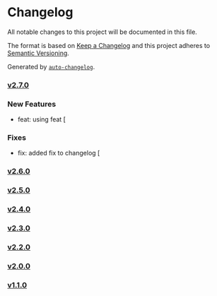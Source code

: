# Changelog

All notable changes to this project will be documented in this file.

The format is based on [Keep a Changelog](http://keepachangelog.com/en/1.0.0/)
and this project adheres to [Semantic Versioning](http://semver.org/spec/v2.0.0.html).

Generated by [`auto-changelog`](https://github.com/CookPete/auto-changelog).

### [v2.7.0](https://github.com/rlamsal1256/changelog/compare/v2.7.0...v2.7.0)

### New Features

- feat: using feat [

### Fixes

- fix: added fix to changelog [
### [v2.6.0](https://github.com/rlamsal1256/changelog/compare/v2.5.0...v2.6.0)

### [v2.5.0](https://github.com/rlamsal1256/changelog/compare/v2.4.0...v2.5.0)

### [v2.4.0](https://github.com/rlamsal1256/changelog/compare/v2.3.0...v2.4.0)

### [v2.3.0](https://github.com/rlamsal1256/changelog/compare/v2.2.0...v2.3.0)

### [v2.2.0](https://github.com/rlamsal1256/changelog/compare/v2.0.0...v2.2.0)

### [v2.0.0](https://github.com/rlamsal1256/changelog/compare/v1.1.0...v2.0.0)

### [v1.1.0]()
